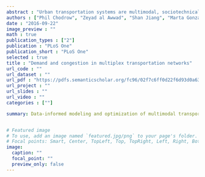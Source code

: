 ```yaml
---
abstract : "Urban transportation systems are multimodal, sociotechnical systems; however, while their multimodal aspect has received extensive attention in recent literature on multiplex networks, their sociotechnical aspect has been largely neglected. We present the first study of an urban transportation system using multiplex network analysis and validated Origin-Destination travel demand, with Riyadh’s planned metro as a case study. We develop methods for analyzing the impact of additional transportation layers on existing dynamics, and show that demand structure plays key quantitative and qualitative roles. There exist fundamental geometrical limits to the metro’s impact on traffic dynamics, and the bulk of environmental accrue at metro speeds only slightly faster than those planned. We develop a simple model for informing the use of additional, “feeder” layers to maximize reductions in global congestion. Our techniques are computationally practical, easily extensible to arbitrary transportation layers with complex transfer logic, and implementable in open-source software."
authors : ["Phil Chodrow", "Zeyad al Awwad", "Shan Jiang", "Marta Gonzalez"]
date : "2016-09-22"
image_preview : ""
math : true
publication_types : ["2"]
publication : "PLoS One"
publication_short : "PLoS One"
selected : true
title : "Demand and congestion in multiplex transportation networks"
url_code : ""
url_dataset : ""
url_pdf : "https://pdfs.semanticscholar.org/fc96/02f7c6ff0d22f6d93d0a63d16ecf7154795f.pdf"
url_project : ""
url_slides : ""
url_video : ""
categories : [""]

summary: Data-informed modeling and optimization of multimodal transportation systems. 


# Featured image
# To use, add an image named `featured.jpg/png` to your page's folder. 
# Focal points: Smart, Center, TopLeft, Top, TopRight, Left, Right, BottomLeft, Bottom, BottomRight.
image:
  caption: ""
  focal_point: ""
  preview_only: false
---
```

